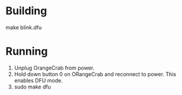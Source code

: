 # Building

make blink.dfu

# Running

1. Unplug OrangeCrab from power.
2. Hold down button 0 on ORangeCrab and reconnect to power. This enables DFU mode.
3. sudo make dfu
